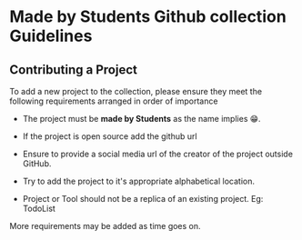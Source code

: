 # Made by Students Github collection Guidelines

## Contributing a Project

To add a new project to the collection, please ensure they meet the following requirements arranged in order of importance

* The project must be **made by Students** as the name implies :grin:.  

* If the project is open source add the github url

* Ensure to provide a social media url of the creator of the project outside GitHub.

* Try to add the project to it's appropriate alphabetical location.

* Project or Tool should not be a replica of an existing project. Eg: TodoList

More requirements may be added as time goes on.
